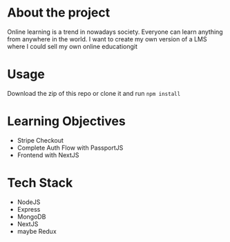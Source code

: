 # About the project
Online learning is a trend in nowadays society. Everyone can learn anything from anywhere in the world. I want to create my own version of a LMS where I could sell my own online educationgit 

# Usage
Download the zip of this repo or clone it and run `npm install`

# Learning Objectives
* Stripe Checkout
* Complete Auth Flow with PassportJS
* Frontend with NextJS

# Tech Stack
* NodeJS
* Express
* MongoDB
* NextJS
* maybe Redux